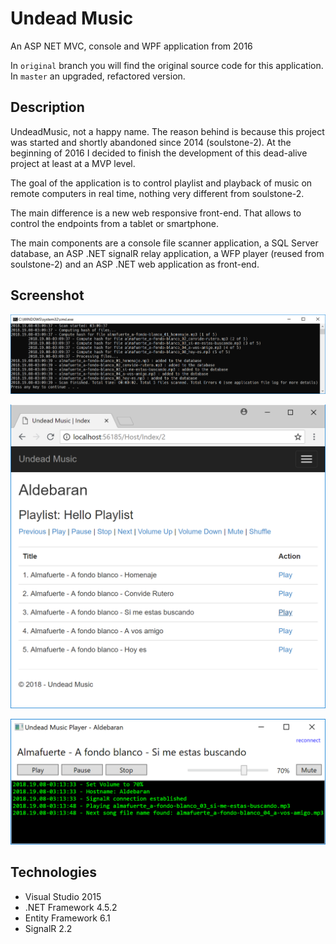 # Undead Music

An ASP NET MVC, console and WPF application from 2016

In `original` branch you will find the original source code for this application. In `master` an upgraded, refactored version.

## Description 

UndeadMusic, not a happy name. The reason behind is because this project was started and shortly abandoned since 2014 (soulstone-2). At the beginning of 2016 I decided to finish the development of this dead-alive project at least at a MVP level. 

The goal of the application is to control playlist and playback of music on remote computers in real time, nothing very different from soulstone-2.

The main difference is a new web responsive front-end. That allows to control the endpoints from a tablet or smartphone.

The main components are a console file scanner application, a SQL Server database, an ASP .NET signalR relay application, a WFP player (reused from soulstone-2) and an ASP .NET web application as front-end. 

## Screenshot

![screenshot](https://raw.githubusercontent.com/mamcer/undead-music/master/doc/screenshot-01.png)

![screenshot](https://raw.githubusercontent.com/mamcer/undead-music/master/doc/screenshot-02.png)

![screenshot](https://raw.githubusercontent.com/mamcer/undead-music/master/doc/screenshot-03.png)

## Technologies

- Visual Studio 2015
- .NET Framework 4.5.2
- Entity Framework 6.1
- SignalR 2.2



